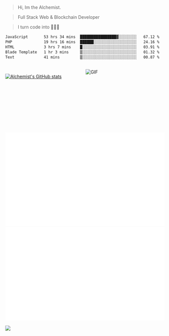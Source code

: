> Hi, Im the Alchemist.

> Full Stack Web & Blockchain Developer

> I turn code into 💎💎💎

<!--START_SECTION:waka-->
```text
JavaScript       53 hrs 34 mins  ████████████████▓░░░░░░░░   67.12 % 
PHP              19 hrs 16 mins  ██████░░░░░░░░░░░░░░░░░░░   24.16 % 
HTML             3 hrs 7 mins    █░░░░░░░░░░░░░░░░░░░░░░░░   03.91 % 
Blade Template   1 hr 3 mins     ▒░░░░░░░░░░░░░░░░░░░░░░░░   01.32 % 
Text             41 mins         ▒░░░░░░░░░░░░░░░░░░░░░░░░   00.87 % 
```
<!--END_SECTION:waka-->


<br />

<img align="right" alt="GIF" src="https://user-images.githubusercontent.com/5355808/139111924-210cc6fa-9fb1-4dac-929d-6324a5836a92.gif" width="250" height="200" />

[![Alchemist's GitHub stats](https://github-readme-stats.vercel.app/api?username=DrMaxis&show_icons=true&theme=outrun&count_private=true)](#)

![](https://raw.githubusercontent.com/DrMaxis/github-stats-transparent/output/generated/overview.svg)
![](https://raw.githubusercontent.com/DrMaxis/github-stats-transparent/output/generated/languages.svg)

 
<a href="https://count.getloli.com/"><img src="https://count.getloli.com/get/@:maxis-the-alchemist?theme=rule34"></a>
<!-- https://count.getloli.com/get/@alchemist?theme=rule34 -->
<br>



